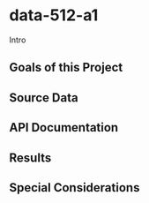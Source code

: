 # data-512-a1

Intro

## Goals of this Project

## Source Data

## API Documentation

## Results

## Special Considerations
